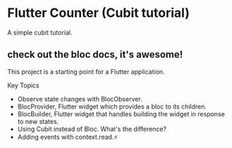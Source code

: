 # Flutter Counter (Cubit tutorial)

A simple cubit tutorial.

## check out the bloc docs, it's awesome!

This project is a starting point for a Flutter application.

Key Topics
- Observe state changes with BlocObserver.
- BlocProvider, Flutter widget which provides a bloc to its children.
- BlocBuilder, Flutter widget that handles building the widget in response to new states.
- Using Cubit instead of Bloc. What's the difference?
- Adding events with context.read.⚡
